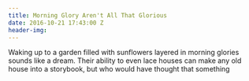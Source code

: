 ```yaml
---
title: Morning Glory Aren't All That Glorious
date: 2016-10-21 17:43:00 Z
header-img: 
---
```


Waking up to a garden filled with sunflowers layered in morning glories sounds like a dream. Their ability to even lace houses can make any old house into a storybook, but who would have thought that something